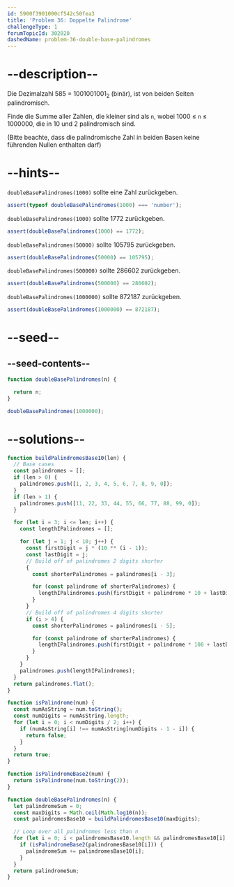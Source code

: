 ```yaml
---
id: 5900f3901000cf542c50fea3
title: 'Problem 36: Doppelte Palindrome'
challengeType: 1
forumTopicId: 302020
dashedName: problem-36-double-base-palindromes
---
```


# --description--

Die Dezimalzahl 585 = 1001001001<sub>2</sub> (binär), ist von beiden Seiten palindromisch.

Finde die Summe aller Zahlen, die kleiner sind als `n`, wobei 1000 ≤ `n` ≤ 1000000, die in 10 und 2 palindromisch sind.

(Bitte beachte, dass die palindromische Zahl in beiden Basen keine führenden Nullen enthalten darf)

# --hints--

`doubleBasePalindromes(1000)` sollte eine Zahl zurückgeben.

```js
assert(typeof doubleBasePalindromes(1000) === 'number');
```

`doubleBasePalindromes(1000)` sollte 1772 zurückgeben.

```js
assert(doubleBasePalindromes(1000) == 1772);
```

`doubleBasePalindromes(50000)` sollte 105795 zurückgeben.

```js
assert(doubleBasePalindromes(50000) == 105795);
```

`doubleBasePalindromes(500000)` sollte 286602 zurückgeben.

```js
assert(doubleBasePalindromes(500000) == 286602);
```

`doubleBasePalindromes(1000000)` sollte 872187 zurückgeben.

```js
assert(doubleBasePalindromes(1000000) == 872187);
```

# --seed--

## --seed-contents--

```js
function doubleBasePalindromes(n) {

  return n;
}

doubleBasePalindromes(1000000);
```

# --solutions--

```js
function buildPalindromesBase10(len) {
  // Base cases
  const palindromes = [];
  if (len > 0) {
    palindromes.push([1, 2, 3, 4, 5, 6, 7, 8, 9, 0]);
  }
  if (len > 1) {
    palindromes.push([11, 22, 33, 44, 55, 66, 77, 88, 99, 0]);
  }

  for (let i = 3; i <= len; i++) {
    const lengthIPalindromes = [];

    for (let j = 1; j < 10; j++) {
      const firstDigit = j * (10 ** (i - 1));
      const lastDigit = j;
      // Build off of palindromes 2 digits shorter
      {
        const shorterPalindromes = palindromes[i - 3];

        for (const palindrome of shorterPalindromes) {
          lengthIPalindromes.push(firstDigit + palindrome * 10 + lastDigit);
        }
      }
      // Build off of palindromes 4 digits shorter
      if (i > 4) {
        const shorterPalindromes = palindromes[i - 5];

        for (const palindrome of shorterPalindromes) {
          lengthIPalindromes.push(firstDigit + palindrome * 100 + lastDigit);
        }
      }
    }
    palindromes.push(lengthIPalindromes);
  }
  return palindromes.flat();
}

function isPalindrome(num) {
  const numAsString = num.toString();
  const numDigits = numAsString.length;
  for (let i = 0; i < numDigits / 2; i++) {
    if (numAsString[i] !== numAsString[numDigits - 1 - i]) {
      return false;
    }
  }
  return true;
}

function isPalindromeBase2(num) {
  return isPalindrome(num.toString(2));
}

function doubleBasePalindromes(n) {
  let palindromeSum = 0;
  const maxDigits = Math.ceil(Math.log10(n));
  const palindromesBase10 = buildPalindromesBase10(maxDigits);

  // Loop over all palindromes less than n
  for (let i = 0; i < palindromesBase10.length && palindromesBase10[i] < n; i++) {
    if (isPalindromeBase2(palindromesBase10[i])) {
      palindromeSum += palindromesBase10[i];
    }
  }
  return palindromeSum;
}
```
